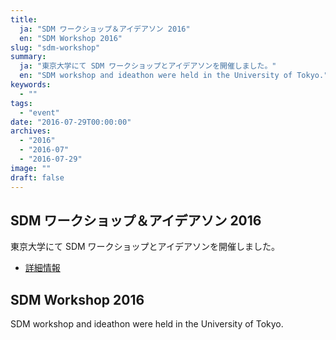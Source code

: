 ```yaml
---
title:
  ja: "SDM ワークショップ＆アイデアソン 2016"
  en: "SDM Workshop 2016"
slug: "sdm-workshop"
summary:
  ja: "東京大学にて SDM ワークショップとアイデアソンを開催しました。"
  en: "SDM workshop and ideathon were held in the University of Tokyo."
keywords:
  - ""
tags:
  - "event"
date: "2016-07-29T00:00:00"
archives:
  - "2016"
  - "2016-07"
  - "2016-07-29"
image: ""
draft: false
---
```


<!-- 日本語記事ここから -->
<section lang="ja" v-if="$context.locale === 'ja-jp'">

# SDM ワークショップ＆アイデアソン 2016

東京大学にて SDM ワークショップとアイデアソンを開催しました。

- [詳細情報](/workshop/2016/)

</section>
<!-- 日本語記事ここまで -->

<!-- English article start -->
<section lang="en" v-else>

# SDM Workshop 2016

SDM workshop and ideathon were held in the University of Tokyo.

</section>
<!-- English article end -->
